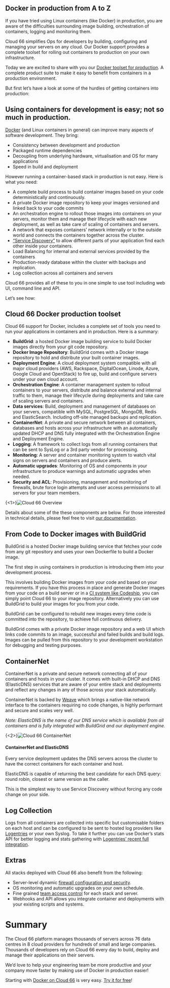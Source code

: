 ## Docker in production from A to Z

If you have tried using Linux containers (like Docker) in production, you are aware of the difficulties surrounding image building, orchestration of containers, logging and monitoring them. 

Cloud 66 simplifies Ops for developers by building, configuring and managing your servers on any cloud. Our Docker support provides a complete toolset for rolling out containers to production on your own infrastructure.

Today we are excited to share with you our [Docker toolset for production](http://help.cloud66.com/building-your-stack/introduction-to-docker-deployments). A complete product suite to make it easy to benefit from containers in a production environment.

But first let’s have a look at some of the hurdles of getting containers into production:

## Using containers for development is easy; not so much in production.
[Docker](https://www.docker.com/) (and Linux containers in general) can improve many aspects of software development. They bring:

- Consistency between development and production
- Packaged runtime dependencies
- Decoupling from underlying hardware, virtualisation and OS for many applications
- Speed in build and deployment

However running a container-based stack in production is not easy. Here is what you need:

- A complete build process to build container images based on your code deterministically and continuously. 
- A private Docker image repository to keep your images versioned and linked back to your code commits
- An orchestration engine to rollout those images into containers on your servers, monitor them and manage their lifecycle with each new deployment, as well as take care of scaling of containers and servers.
- A network that exposes containers’ network internally or to the outside world and connects the containers together across the cluster.
- [“Service Discovery”](http://en.wikipedia.org/wiki/Service_discovery) to allow different parts of your application find each other inside your containers.
- Load Balancing for internal and external services provided by the containers
- Production-ready database within the cluster with backups and replication.
- Log collection across all containers and servers

Cloud 66 provides all of these to you in one simple to use tool including web UI, command line and API.

Let’s see how: 

## Cloud 66 Docker production toolset
Cloud 66 support for Docker, includes a complete set of tools you need to run your applications in containers and in production. Here is a summary:

- **BuildGrid**: a hosted Docker image building service to build Docker images directly from your git code repository.
- **Docker Image Repository**: BuildGrid comes with a Docker image repository to hold and distribute your built container images.
- **Deployment Engine**: A cloud deployment system compatible with all major cloud providers (AWS, Rackspace, DigitalOcean, Linode, Azure, Google Cloud and OpenStack) to fire up, build and configure servers under your own cloud account.
- **Orchestration Engine**: A container management system to rollout containers to your servers, distribute and balance external and internal traffic to them, manage their lifecycle during deployments and take care of scaling servers and containers.
- **Data services**: Build, deployment and management of databases  on your servers, compatible with MySQL, PostgreSQL, MongoDB, Redis and ElasticSearch. Including off-site managed backups and replication.
- **ContainerNet**: A private and secure network between all containers, databases and hosts across your infrastructure with an automatically updated DHCP and DNS fully integrated with the Orchestration Engine and Deployment Engine.
- **Logging**: A framework to collect logs from all running containers that can be sent to SysLog or a 3rd party vendor for processing.
- **Monitoring**: A server and container monitoring system to watch vital signs on servers and containers and produce alerts.
- **Automatic upgrades**: Monitoring of OS and components in your infrastructure to produce warnings and automatic upgrades when needed.
- **Security and ACL**: Provisioning, management and monitoring of firewalls, brute force login attempts and user access permissions to all servers for your team members.

{<1>}![Cloud 66 Overview](http://cdn.cloud66.com/images/blog/cloud66_overview_5.png)

Details about some of the these components are below. For those interested in technical details, please feel free to visit [our documentation](http://help.cloud66.com/building-your-stack/introduction-to-docker-deployments).

## From Code to Docker images with BuildGrid
BuildGrid is a hosted Docker image building service that fetches your code from any git repository and uses your own Dockerfile to build a Docker image.

The first step in using containers in production is introducing them into your development process. 

This involves building Docker images from your code and based on your requirements. If you have this process in place and generate Docker images from your code on a build server or in a [CI system like Codeship](https://codeship.com), you can simply point Cloud 66 to your image repository. Alternatively you can use BuildGrid to build your images for you from your code.

BuildGrid can be configured to rebuild new images every time code is committed into the repository, to achieve full continuous delivery. 

BuildGrid comes with a private Docker image repository and a web UI which links code commits to an image, successful and failed builds and build logs. Images can be pulled from this repository to your development workstation for debugging and testing purposes.

## ContainerNet

ContainerNet is a private and secure network connecting all of your containers and hosts in your cluster. It comes with built-in DHCP and DNS (ElasticDNS) services that are aware of your entire stack and deployments and reflect any changes in any of those across your stack automatically.

ContainerNet is backed by [Weave](http://weave.works/) which brings a native-like network interface to the containers requiring no code changes, is highly performant and secure and scales very well.

_Note: ElasticDNS is the name of our DNS service which is available from all containers and is fully integrated with BuildGrid and our deployment engine._

{<2>}![Cloud 66 ContainerNet](http://cdn.cloud66.com/images/blog/cloud66-docker.png)
#### ContainerNet and ElasticDNS

Every service deployment updates the DNS servers across the cluster to have the correct containers for each container and host. 

ElasticDNS is capable of returning the best candidate for each DNS query: round robin, closest or same version as the caller.

This is the simplest way to use Service Discovery without forcing any code change on your side.

## Log Collection
Logs from all containers are collected into specific but customisable folders on each host and can be configured to be sent to hosted log providers like [Logentries](https://logentries.com/) or your own Syslog. To take it further you can use Docker’s stats API for better logging and stats gathering with [Logentries’ recent full integration](https://logentries.com/logentries-releases-logging-container-docker-1-5-stats-api/).

## Extras
All stacks deployed with Cloud 66 also benefit from the following:

- Server-level dynamic [firewall configuration and security](http://help.cloud66.com/managing-your-stack/stack-network-settings).
- OS monitoring and automatic upgrades on your own schedule.
- Fine grained [team access control](http://help.cloud66.com/account-management/team-accounts) for each stack and server.
- Webhooks and API allows you integrate container and deployments with your existing scripts and systems.

# Summary

The Cloud 66 platform manages thousands of servers across 76 data centres in 8 cloud providers for hundreds of small and large companies. Thousands of developers rely on Cloud 66 every day to build, deploy and manage their applications on their servers. 

We’d love to help your engineering team be more productive and your company move faster by making use of Docker in production easier!

Starting with [Docker on Cloud 66](http://help.cloud66.com/building-your-stack/introduction-to-docker-deployments) is very easy. [Try it for free](http://www.cloud66.com/)!

